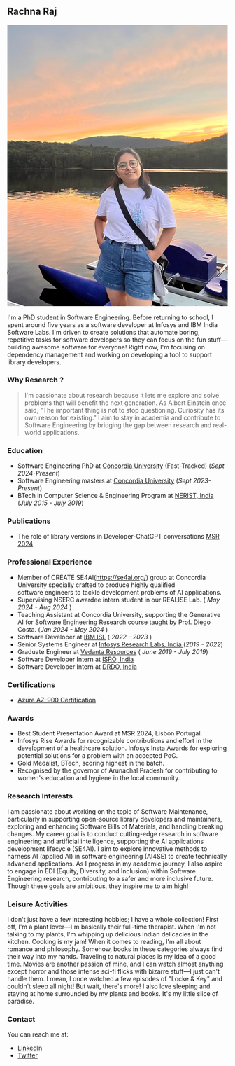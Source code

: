 ## Rachna Raj

![Top down view of walnut card tray with embedded magnets and card groove.](../../../static/img/RachnaRaj.jpeg)

I'm a PhD student in Software Engineering. Before returning to school, I spent around five years as a software developer at Infosys and IBM India Software Labs. I'm driven to create solutions that automate boring, repetitive tasks for software developers so they can focus on the fun stuff—building awesome software for everyone! Right now, I'm focusing on dependency management and working on developing a tool to support library developers.


### Why Research ?
> I'm passionate about research because it lets me explore and solve problems that will benefit the next generation. As Albert Einstein once said, "The important thing is not to stop questioning. Curiosity has its own reason for existing." I aim to stay in academia and contribute to Software Engineering by bridging the gap between research and real-world applications.


### Education
- Software Engineering PhD at [Concordia University](https://www.concordia.ca/) (Fast-Tracked) (<em>Sept 2024-Present</em>)
- Software Engineering masters at [Concordia University](https://www.concordia.ca/) (<em>Sept 2023-Present</em>)
- BTech in Computer Science & Engineering Program at [NERIST, India](https://nerist.ac.in/) (<em>July 2015 - July 2019</em>)

### Publications
- The role of library versions in Developer-ChatGPT conversations [MSR 2024](https://dl.acm.org/doi/10.1145/3643991.3645075)

### Professional Experience
- Member of CREATE SE4AI(https://se4ai.org/) group at Concordia University specially crafted to produce highly qualified   
 software engineers to tackle development problems of AI applications.
- Supervising NSERC awardee intern student in our REALISE Lab. (<em> May 2024 - Aug 2024 </em>)
- Teaching Assistant at Concordia University, supporting the Generative AI for Software Engineering Research course taught by 
 Prof. Diego Costa.  (<em>Jan  2024 - May 2024 </em>)
- Software Developer at [IBM ISL](https://www.ibm.com/in-en/) (<em> 2022 - 2023 </em>)
- Senior Systems Engineer at [Infosys Research Labs, India ](https://www.infosys.com/insights/ai-automation/adaptive-systems.html) (<em>2019 - 2022</em>)
- Graduate Engineer at [Vedanta Resources](https://www.vedantaresources.com/) (<em> June 2019 - July 2019</em>)
- Software Developer Intern at [ISRO, India](https://www.isro.gov.in/NESAC.html) 
- Software Developer Intern at [DRDO, India](https://www.drdo.gov.in/drdo/labs-and-establishments/defence-scientific-information-documentation-centre-desidoc)


### Certifications
- [Azure AZ-900 Certification](https://www.credly.com/badges/329bc7fb-77fb-430b-9e5a-46be95dc7931?source=linked_in_profile)

### Awards
- Best Student Presentation Award at MSR 2024, Lisbon Portugal.
- Infosys Rise Awards for recognizable contributions and effort in the development of a healthcare solution.
  Infosys Insta Awards for exploring potential solutions for a problem with an accepted PoC.
- Gold Medalist, BTech, scoring highest in the batch.
- Recognised by the governor of Arunachal Pradesh for contributing to women's education and hygiene in the local community.

### Research Interests

I am passionate about working on the topic of Software Maintenance, particularly in supporting open-source library developers and maintainers, exploring and enhancing Software Bills of Materials, and handling breaking changes. My career goal is to conduct cutting-edge research in software engineering and artificial intelligence, supporting the AI applications development lifecycle (SE4AI). I aim to explore innovative methods to harness AI (applied AI) in software engineering (AI4SE) to create technically advanced applications. As I progress in my academic journey, I also aspire to engage in EDI (Equity, Diversity, and Inclusion) within Software Engineering research, contributing to a safer and more inclusive future. Though these goals are ambitious, they inspire me to aim high!

### Leisure Activities

I don't just have a few interesting hobbies; I have a whole collection! First off, I'm a plant lover—I'm basically their full-time therapist. When I'm not talking to my plants, I'm whipping up delicious Indian delicacies in the kitchen. Cooking is my jam! When it comes to reading, I'm all about romance and philosophy. Somehow, books in these categories always find their way into my hands.
Traveling to natural places is my idea of a good time. Movies are another passion of mine, and I can watch almost anything except horror and those intense sci-fi flicks with bizarre stuff—I just can't handle them. I mean, I once watched a few episodes of "Locke & Key" and couldn't sleep all night!
But wait, there's more! I also love sleeping and staying at home surrounded by my plants and books. It's my little slice of paradise.

### Contact
You can reach me at:
- [LinkedIn](https://www.linkedin.com/in/rachna-raj/)
- [Twitter](https://twitter.com/R_Rachna1508/)



